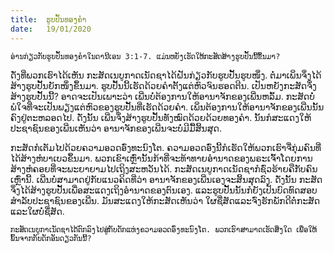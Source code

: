 ```yaml
---
title:  ຮູບປັ້ນທອງຄຳ
date:   19/01/2020
---
```


`ອ່ານກ່ຽວກັບຮູບປັ້ນທອງຄຳໃນດານີເອນ 3:1-7. ແມ່ນຫຍັງເຮັດໃຫ້ກະສັດສ້າງຮູບປັ້ນນີ້ຂຶ້ນມາ?`

ດັ່ງທີ່ພວກເຮົາໄດ້ເຫັນ ກະສັດເນບູກາດເນັດຊາໄດ້ຝັນກ່ຽວກັບຮູບປັ້ນຮູບໜຶ່ງ. ຕໍ່ມາເພິ່ນຈຶ່ງໄດ້ສ້າງຮູບປັ້ນຍັກໜຶ່ງຂຶ້ນມາ. ຮູບປັ້ນນີ້ເຮັດດ້ວຍຄຳຕັ້ງແຕ່ຫົວຈົນຮອດຕີນ. ເປັນຫຍັງກະສັດຈຶ່ງສ້າງຮູບປັ້ນນີ້? ອາດຈະເປັນເພາະວ່າ ເພີ່ນບໍ່ຕ້ອງການໃຫ້ອານາຈັກຂອງເພີ່ນຫລົ້ມ. ກະສັດບໍ່ພໍໃຈທີ່ຈະເປັນພຽງແຕ່ຫົວຂອງຮູບປັ້ນທີ່ເຮັດດ້ວຍຄຳ. ເພິ່ນຕ້ອງການໃຫ້ອານາຈັກຂອງເພີ່ນນັ້ນຄົງຢູ່ຕະຫລອດໄປ. ດັ່ງນັ້ນ ເພີ່ນຈຶ່ງສ້າງຮູບປັ້ນທັງໝົດດ້ວຍດ້ວຍທອງຄຳ. ນັ້ນກໍສະແດງໃຫ້ປະຊາຊົນຂອງເພີ່ນເຫັນວ່າ ອານາຈັກຂອງເພີ່ນຈະບໍ່ມີມື້ສິ້ນສຸດ.

ກະສັດກໍເຕັມໄປດ້ວຍຄວາມອວດອົ່ງທະນົງໂຕ. ຄວາມອວດອົ່ງນີ້ກໍເຮັດໃຫ້ພວກເຮົາຈື່ກຸ່ມຄົນທີ່ໄດ້ສ້າງຫໍບາເບວຂຶ້ນມາ. ພວກເຂົາເຫຼົ່ານັ້ນກ້າທີ່ຈະທ້າທາຍອຳນາດຂອງພຣະເຈົ້າໂດຍການສ້າງຫໍຄອຍທີ່ຈະພະຍາຍາມໄປເຖິງສະຫວັນໄດ້. ກະສັດເນບູກາດເນັດຊາກໍຊົ່ວຮ້າຍຄືກັບຄົນເຫຼົ່ານີ້. ເພີ່ນບໍ່ສາມາດຢູ່ກັບແນວຄິດທີ່ວ່າ ອານາຈັກຂອງເພີ່ນເອງຈະສິ້ນສຸດລົງ. ດັ່ງນັ້ນ ກະສັດຈຶ່ງໄດ້ສ້າງຮູບປັ້ນເພື່ອສະແດງເຖິງອຳນາດຂອງຕົນເອງ. ແລະຮູບປັ້ນນັ້ນກໍຍັງເປັນບົດທົດສອບສຳລັບປະຊາຊົນຂອງເພີ່ນ. ມັນສະແດງໃຫ້ກະສັດເຫັນວ່າ ໃຜຊື່ສັດແລະຈົ່ງຮັກພັກດີຕໍ່ກະສັດ ແລະໃຜບໍ່ຊື່ສັດ.

`ກະສັດເນບູກາເນັດຊາໄດ້ຕົກລົງໄປສູ່ກັບດັກແຫ່ງຄວາມອວດອົ່ງທະນົງໂຕ. ພວກເຮົາສາມາດເຮັດສິ່ງໃດ ເພື່ອໃຫ້ພົ້ນຈາກກັບດັກອັນດຽວກັນນີ້?`
